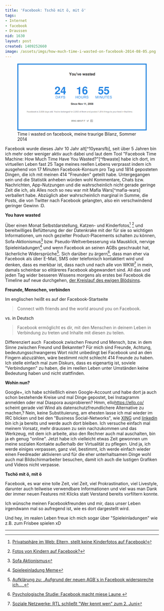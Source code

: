 ```yaml
---
title: 'Facebook: Tschö mit ö, mit ö'
tags:
- Internet
- facebook
- Draussen
nid: 1630
layout: post
created: 1409252660
image: /assets/imgs/how-much-time-i-wasted-on-facebook-2014-08-05.png
---
```

<figure role="group">
  <img alt="Time i wasted on facebook" src="/assets/imgs/how-much-time-i-wasted-on-facebook-2014-08-05.png" />
  <figcaption>Time i wasted on facebook, meine traurige Bilanz, Sommer 2014</figcaption>
</figure>
Facebook wurde dieses Jahr 10 Jahr alt[^10yearsfb], seit über 5 Jahren bin ich mehr oder weniger aktiv auch dabei 
und laut dem Tool "Facebook Time Machine: How Much Time Have You Wasted?"[^fbwaste] habe ich dort, 
im virtuellen Leben fast 25 Tage meines reellen Lebens verprasst indem ich ausgehend von 17 Minuten Facebook-Konsum pro Tag und 1814 geposteten Dingen, 
die ich mit meinen 414 "Freunden" geteilt habe. Untergegangen sein und die Statistik anheben würden wohl Kommentare, Chats bzw. Nachrichten, 
App-Nutzungen und die wahrscheinlich nicht gerade geringe Zeit die ich, als Alles noch so neu war mit Mafia Wars[^mafia-wars] verballert habe. 
Abzüglich aber wahrscheinlich marginal in Summe, die Posts, die von Twitter nach Facebook gelangten, also ein verschwindend geringer Gewinn :D.
<!--break-->

**You have wasted**

Über einen Monat Selbstdarstellung, Katzen- und Kinderfotos[^fb-kinderfotos1] [^fb-kinderfotos2] und bereitwilliges Befütterung der der Datenkrake 
mit der für sie so wichtigen Informationen, um noch gezielter Product-Placements schalten zu können, Sofa-Aktionismus[^sofa-aktionismus] 
bzw. Pseudo-Weltverbesserung via Mausklick, nervige Spieleinladungen[^invite-meme] und wenn Facebook an seinen AGBs geschraubt hat, 
lächerliche Widersprüche[^widerspruch].
Sich darüber zu ärgern[^miese-laune], 
dass man eher via Facebook als über E-Mail, SMS oder telefonisch kontaktiert wird und denken, dass es merkbar ist, 
dass nach und nach alle von WKW[^wkw-shutdown] in mein, damals scheinbar so elitäreres Facebook abgewandert sind. 
All das und jeden Tag wider besseren Wissens morgens als erstes bei Facebook die Timeline auf neue durchgehen, [der Kreislauf des ewigen Blödsinns](https://www.taz.de/Debatte-Narzissmus-und-Langeweile/!144636/).

**Freunde, Menschen, verbinden**

Im englischen heißt es auf der Facebook-Startseite

> Connect with friends and the world around you on Facebook.

vs. in Deutsch

> Facebook ermöglicht es dir, mit den Menschen in deinem Leben in Verbindung zu treten und Inhalte mit diesen zu teilen.

Differenziert auch &nbsp;Facebook zwischen Freund und Mensch, bzw. in dem Sinne zwischen Freund und Bekannter? Für mich sind Freunde, 
Achtung, bedeutungsschwangeres Wort nicht unbedingt bei Facebook und an den Fingern abzuzählen, wäre bestimmt nicht schlecht 414 Freunde zu haben. 
Ich stelle einfach mal zum Diskurs, dass es eigenartig ist, soviele "Verbindungen" zu haben, 
die im reellen Leben unter Umständen keine Bedeutung haben und nicht stattfinden.

**Wohin nun?**

Google+, ich habe schließlich einen Google-Account und habe dort ja auch schon bestehende Kreise und mal Dinge gepostet, 
bei Instagramm anmelden oder mal Diaspora ausprobieren? 
Hmm, ello<fn>https://ello.co/</fn> scheint gerade viel Wind als datenschutzfreundlichere Alternative zu machen,? 
Nein, keine Substituierung, am ehesten lasse ich mal wieder im IRC blicken und bei den "Business Social-Networks", 
wie [XING](http://www.xing.com/profile/Florian_Latzel) und [linkedin](http://www.linkedin.com/in/florianlatzel) 
bin ich ja bereits und werde auch dort bleiben. 
Ich versuche einfach mal meinem Vorsatz, mehr draussen zu sein nachzukommen und das Werkzeug, mit dem ich arbeite, 
also den Rechner auch mal auschalten, bin ja eh genug "online". 
Jetzt habe ich vielleicht etwas Zeit gewonnen um meine sozialen Kontakte außerhalb der Virtualität zu pflegen. 
Und ja, ich werde einiges verpassen, ganz viel, bestimmt, ich werde einfach wieder einen Feedreader aktivieren 
und für die eher unterhaltsamen Dinge wohl auch mal Bildschirmarbeiter besuchen, 
damit ich auch die lustigen Grafiken und Videos nicht verpasse.

**Tschö mit ö, mit ö**

Facebook, es war eine tolle Zeit, viel Zeit, viel Prokrastination, viel Livestyle, 
darunter auch teilweise verwendbare Informationen 
und viel was man Dank der immer neuen Features mit Klicks statt Verstand bereits vorfiltern konnte.

Ich wünsche meinen Facebookfreunden und mir, dass unser Leben irgendwann mal so aufregend ist, wie es dort dargestellt wird.

Und hey, im realen Leben freue ich mich sogar über "Spieleinladungen" wie z.B. zum Frisbee spielen xD

---

[^10yearsfb]: [This Is What Your Facebook Profile Looked Like Over the Last 11 Years](http://time.com/11740/facebook-10-year-anniversary-interfaces/)
[^fbwaste]: [Facebook Time Machin: How Much Time Have You Wasted on Facebook?](http://time.com/6107/how-much-time-have-you-wasted-on-facebook/)
[^mafia-wars]: [Mafia Wars](http://www.mafiawars.zynga.com/)
[^fb-kinderfotos1]: [Privatsphäre im Web: Eltern, stellt keine Kinderfotos auf Facebook!](http://www.stern.de/digital/online/privatsphaere-im-web-eltern-stellt-keine-kinderfotos-auf-facebook-2030991.html)
[^fb-kinderfotos2]: [Fotos von Kindern auf Facebook?](http://www.mimikama.at/allgemein/fotos-von-kindern-auf-facebook/)
[^sofa-aktionismus]: [Sofa Aktionismus](http://t3n.de/news/digitale-gesellschaft-iniitiativen-543747/)
[^invite-meme]: [Spieleeinladung Meme](http://i.imgur.com/DJCjb4b.jpg) 
[^widerspruch]: [Aufklärung zu: „Aufgrund der neuen AGB´s in Facebook widerspreche ich…„](http://www.mimikama.at/allgemein/aufklrung-zu-aufgrund-der-neuen-agbs-in-facebook-widerspreche-ich/)
[^miese-laune]: [Psychologische Studie: Facebook macht miese Laune ](http://www.sueddeutsche.de/wissen/psychologische-studie-facebook-macht-miese-laune-1.1952410)
[^wkw-shutdown]:[Soziale Netzwerke: RTL schließt "Wer kennt wen" zum 2. Juni](http://www.heise.de/newsticker/meldung/Soziale-Netzwerke-RTL-schliesst-Wer-kennt-wen-zum-2-Juni-2183229.html) 
